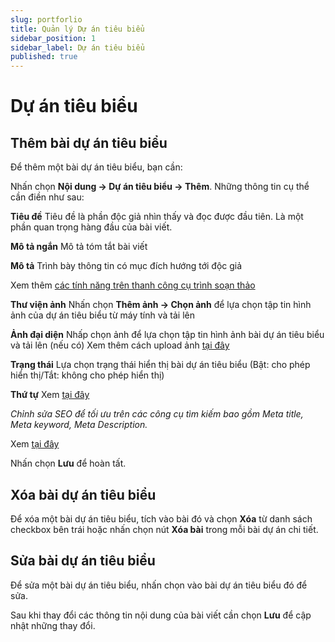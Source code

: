 ```yaml
---
slug: portforlio
title: Quản lý Dự án tiêu biểu
sidebar_position: 1
sidebar_label: Dự án tiêu biểu
published: true
---
```

# Dự án tiêu biểu

## Thêm bài dự án tiêu biểu

Để thêm một bài dự án tiêu biểu, bạn cần:

Nhấn chọn **Nội dung -> Dự án tiêu biểu -> Thêm**. Những thông tin cụ thể cần điền như sau:

**Tiêu đề**
Tiêu đề là phần độc giả nhìn thấy và đọc được đầu tiên. Là một phần quan trọng hàng đầu của bài viết.

**Mô tả ngắn**
Mô tả tóm tắt bài viết

**Mô tả**
Trình bày thông tin có mục đích hướng tới độc giả

Xem thêm [các tính năng trên thanh công cụ trình soạn thảo](https://mkmate.osd.vn/docs/common/tinymce)

**Thư viện ảnh**
Nhấn chọn **Thêm ảnh -> Chọn ảnh** để lựa chọn tập tin hình ảnh của dự án tiêu biểu từ máy tính và tải lên

**Ảnh đại diện**
Nhấp chọn ảnh để lựa chọn tập tin hình ảnh bài dự án tiêu biểu và tải lên (nếu có)
Xem thêm cách upload ảnh [tại đây](https://mkmate.osd.vn/docs/common/finder)

**Trạng thái**
Lựa chọn trạng thái hiển thị bài dự án tiêu biểu (Bật: cho phép hiển thị/Tắt: không cho phép hiển thị)

**Thứ tự**
Xem [tại đây](https://mkmate.osd.vn/docs/common/logic)

_Chỉnh sửa SEO để tối ưu trên các công cụ tìm kiếm bao gồm Meta title, Meta keyword, Meta Description._

Xem [tại đây](https://mkmate.osd.vn/docs/seo/serp/)

Nhấn chọn **Lưu** để hoàn tất.

## Xóa bài dự án tiêu biểu

Để xóa một bài dự án tiêu biểu, tích vào bài đó và chọn **Xóa** từ danh sách checkbox bên trái hoặc nhấn chọn nút **Xóa bài** trong mỗi bài dự án chi tiết.

## Sửa bài dự án tiêu biểu

Để sửa một bài dự án tiêu biểu, nhấn chọn vào bài dự án tiêu biểu đó để sửa.

Sau khi thay đổi các thông tin nội dung của bài viết cần chọn **Lưu** để cập nhật những thay đổi.
